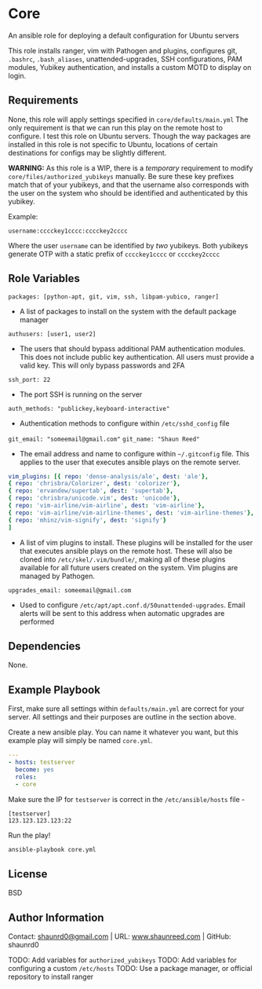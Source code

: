Core
=========

An ansible role for deploying a default configuration for Ubuntu servers

This role installs ranger, vim with Pathogen and plugins, configures git, `.bashrc`, `.bash_aliases`, 
unattended-upgrades, SSH configurations, PAM modules, Yubikey authentication, 
and installs a custom MOTD to display on login.

Requirements
------------

None, this role will apply settings specified in `core/defaults/main.yml`
The only requirement is that we can run this play on the remote host to configure.
I test this role on Ubuntu servers.
Though the way packages are installed in this role is not specific to Ubuntu, 
locations of certain destinations for configs may be slightly different. 

**WARNING:**
As this role is a WIP, there is a *temporary* requirement to modify
`core/files/authorized_yubikeys` manually. Be sure these key prefixes match that
 of your yubikeys, and that the username also corresponds with the user on the 
 system who should be identified and authenticated by this yubikey.

Example: 
```
username:cccckey1cccc:cccckey2cccc
```

Where the user `username` can be identified by *two* yubikeys.
Both yubikeys generate OTP with a static prefix of 
`cccckey1cccc` or `cccckey2cccc`

Role Variables
--------------

`packages: [python-apt, git, vim, ssh, libpam-yubico, ranger]`
 * A list of packages to install on the system with the default package manager

`authusers: [user1, user2]`
 * The users that should bypass additional PAM authentication modules. 
   This does not include public key authentication. 
   All users must provide a valid key. This will only bypass passwords and 2FA

`ssh_port: 22`
 * The port SSH is running on the server

`auth_methods: "publickey,keyboard-interactive"`
 * Authentication methods to configure within `/etc/sshd_config` file
   
`git_email: "someemail@gmail.com"`
`git_name: "Shaun Reed"`
 * The email address and name to configure within `~/.gitconfig` file.
   This applies to the user that executes ansible plays on the remote server.
   
```yml
vim_plugins: [{ repo: 'dense-analysis/ale', dest: 'ale'},
{ repo: 'chrisbra/Colorizer', dest: 'colorizer'},
{ repo: 'ervandew/supertab', dest: 'supertab'},
{ repo: 'chrisbra/unicode.vim', dest: 'unicode'},
{ repo: 'vim-airline/vim-airline', dest: 'vim-airline'},
{ repo: 'vim-airline/vim-airline-themes', dest: 'vim-airline-themes'},
{ repo: 'mhinz/vim-signify', dest: 'signify'}
]
```
 * A list of vim plugins to install.
   These plugins will be installed for the user that executes ansible plays
   on the remote host. These will also be cloned into `/etc/skel/.vim/bundle/`, 
   making all of these plugins available for all future users created on the system.
   Vim plugins are managed by Pathogen.

`upgrades_email: someemail@gmail.com`
 * Used to configure `/etc/apt/apt.conf.d/50unattended-upgrades`.
   Email alerts will be sent to this address when automatic upgrades are performed
   

Dependencies
------------

None.

Example Playbook
----------------

First, make sure all settings within `defaults/main.yml` are correct for your
server. All settings and their purposes are outline in the section above.

Create a new ansible play. You can name it whatever you want, but this 
example play will simply be named `core.yml`.

```yml
---
- hosts: testserver
  become: yes
  roles:
  - core
```

Make sure the IP for `testserver` is correct in the `/etc/ansible/hosts` file -
```
[testserver]
123.123.123.123:22
```

Run the play!

```bash
ansible-playbook core.yml
```

License
-------

BSD

Author Information
------------------

Contact: shaunrd0@gmail.com  | URL: www.shaunreed.com | GitHub: shaunrd0


TODO: Add variables for `authorized_yubikeys`
TODO: Add variables for configuring a custom `/etc/hosts`
TODO: Use a package manager, or official repository to install ranger
